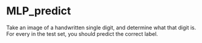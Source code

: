 # MLP_predict
Take an image of a handwritten single digit, and determine what that digit is. For every in the test set, you should predict the correct label.
